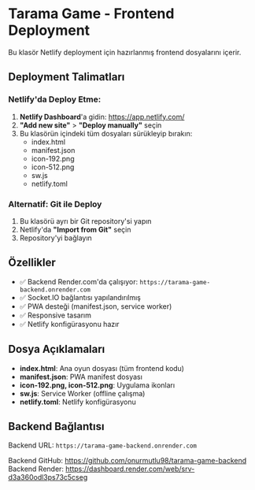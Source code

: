 # Tarama Game - Frontend Deployment

Bu klasör Netlify deployment için hazırlanmış frontend dosyalarını içerir.

## Deployment Talimatları

### Netlify'da Deploy Etme:

1. **Netlify Dashboard**'a gidin: https://app.netlify.com/
2. **"Add new site"** > **"Deploy manually"** seçin
3. Bu klasörün içindeki tüm dosyaları sürükleyip bırakın:
   - index.html
   - manifest.json
   - icon-192.png
   - icon-512.png
   - sw.js
   - netlify.toml

### Alternatif: Git ile Deploy

1. Bu klasörü ayrı bir Git repository'si yapın
2. Netlify'da **"Import from Git"** seçin
3. Repository'yi bağlayın

## Özellikler

- ✅ Backend Render.com'da çalışıyor: `https://tarama-game-backend.onrender.com`
- ✅ Socket.IO bağlantısı yapılandırılmış
- ✅ PWA desteği (manifest.json, service worker)
- ✅ Responsive tasarım
- ✅ Netlify konfigürasyonu hazır

## Dosya Açıklamaları

- **index.html**: Ana oyun dosyası (tüm frontend kodu)
- **manifest.json**: PWA manifest dosyası
- **icon-192.png, icon-512.png**: Uygulama ikonları
- **sw.js**: Service Worker (offline çalışma)
- **netlify.toml**: Netlify konfigürasyonu

## Backend Bağlantısı

Backend URL: `https://tarama-game-backend.onrender.com`

Backend GitHub: https://github.com/onurmutlu98/tarama-game-backend
Backend Render: https://dashboard.render.com/web/srv-d3a360odl3ps73c5cseg